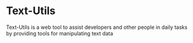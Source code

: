 # Text-Utils
Text-Utils is a web tool to assist developers and other people in daily tasks by providing tools for manipulating text data
